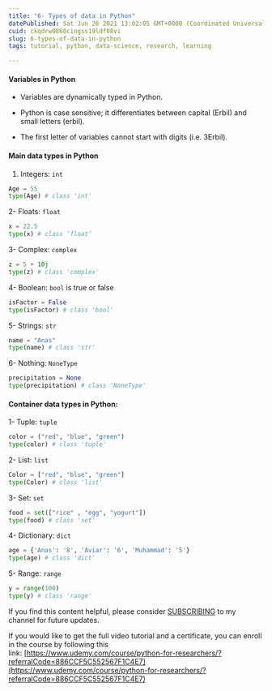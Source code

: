 ```yaml
---
title: "6- Types of data in Python"
datePublished: Sat Jun 26 2021 13:02:05 GMT+0000 (Coordinated Universal Time)
cuid: ckqdrw0860cingss19ldf08vi
slug: 6-types-of-data-in-python
tags: tutorial, python, data-science, research, learning

---
```


#### Variables in Python

* Variables are dynamically typed in Python.
    
* Python is case sensitive; it differentiates between capital (Erbil) and small letters (erbil).
    
* The first letter of variables cannot start with digits (i.e. 3Erbil).
    

#### Main data types in Python

1. Integers: `int`
    

```python
Age = 55 
type(Age) # class 'int'
```

2- Floats: `float`

```python
x = 22.5
type(x) # class ‘float’
```

3- Complex: `complex`

```python
z = 5 + 10j
type(z) # class 'complex'
```

4- Boolean: `bool` is true or false

```python
isFactor = False
type(isFactor) # class 'bool'
```

5- Strings: `str`

```python
name = "Anas"
type(name) # class 'str'
```

6- Nothing: `NoneType`

```python
precipitation = None
type(precipitation) # class 'NoneType'
```

#### Container data types in Python:

1- Tuple: `tuple`

```python
color = ("red", "blue", "green")
type(color) # class 'tuple'
```

2- List: `list`

```python
Color = ["red", "blue", "green"]
type(Color) # class 'list'
```

3- Set: `set`

```python
food = set(["rice" , "egg", "yogurt"])
type(food) # class 'set'
```

4- Dictionary: `dict`

```python
age = {'Anas': '8', 'Aviar': '6', 'Muhammad': '5'}
type(age) # class 'dict'
```

5- Range: `range`

```python
y = range(100)
type(y) # class 'range'
```

If you find this content helpful, please consider [SUBSCRIBING](https://www.youtube.com/channel/UCpbWlHEqBSnJb6i4UemXQpA) to my channel for future updates.

If you would like to get the full video tutorial and a certificate, you can enroll in the course by following this link: [https://www.udemy.com/course/python-for-researchers/?referralCode=886CCF5C552567F1C4E7](https://www.udemy.com/course/python-for-researchers/?referralCode=886CCF5C552567F1C4E7)